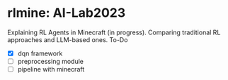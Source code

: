 # rlmine: AI-Lab2023
Explaining RL Agents in Minecraft (in progress). Comparing traditional RL approaches and LLM-based ones. 
To-Do
- [x] dqn framework
- [ ] preprocessing module
- [ ] pipeline with minecraft 